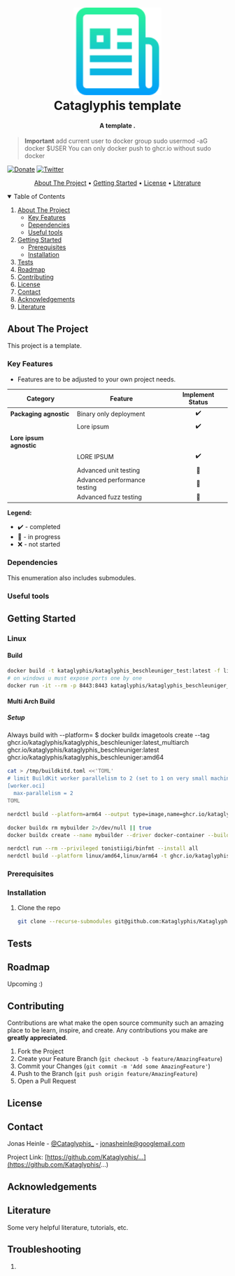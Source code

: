 <h1 align="center">
  <br>
  <a href="https://jonasheinle.de"><img src="images/logo.png" alt="logo" width="200"></a>
  <br>
  Cataglyphis template
  <br>
</h1>

<!-- <h1 align="center">
  <br>
  <a href="https://jonasheinle.de"><img src="images/vulkan-logo.png" alt="VulkanEngine" width="200"></a>
  <a href="https://jonasheinle.de"><img src="images/Engine_logo.png" alt="VulkanEngine" width="200"></a>
  <a href="https://jonasheinle.de"><img src="images/glm_logo.png" alt="VulkanEngine" width="200"></a>
</h1> -->

<h4 align="center">A template <a href="https://jonasheinle.de" target="_blank"></a>.</h4>

> **Important** add current user to docker group
> sudo usermod -aG docker $USER
> You can only docker push to ghcr.io without sudo docker

<!-- [![Linux build](https://github.com/Kataglyphis/GraphicsEngineVulkan/actions/workflows/Linux.yml/badge.svg)](https://github.com/Kataglyphis/GraphicsEngineVulkan/actions/workflows/Linux.yml)
[![Windows build](https://github.com/Kataglyphis/GraphicsEngineVulkan/actions/workflows/Windows.yml/badge.svg)](https://github.com/Kataglyphis/GraphicsEngineVulkan/actions/workflows/Windows.yml)
[![TopLang](https://img.shields.io/github/languages/top/Kataglyphis/GraphicsEngineVulkan)]() -->
[![Donate](https://img.shields.io/badge/Donate-PayPal-green.svg)](https://www.paypal.com/paypalme/JonasHeinle)
[![Twitter](https://img.shields.io/twitter/follow/Cataglyphis_?style=social)](https://twitter.com/Cataglyphis_)

<p align="center">
  <a href="#about-the-project">About The Project</a> •
  <a href="#getting-started">Getting Started</a> •
  <a href="#license">License</a> •
  <a href="#literature">Literature</a>
</p>

<!-- TABLE OF CONTENTS -->
<details open="open">
  <summary>Table of Contents</summary>
  <ol>
    <li>
      <a href="#about-the-project">About The Project</a>
      <ul>
        <li><a href="#key-features">Key Features</a></li>
      </ul>
      <ul>
        <li><a href="#dependencies">Dependencies</a></li>
      </ul>
      <ul>
        <li><a href="#useful-tools">Useful tools</a></li>
      </ul>
    </li>
    <li>
      <a href="#getting-started">Getting Started</a>
      <ul>
        <li><a href="#prerequisites">Prerequisites</a></li>
        <li><a href="#installation">Installation</a></li>
      </ul>
    </li>
    <li><a href="#tests">Tests</a></li>
    <li><a href="#roadmap">Roadmap</a></li>
    <li><a href="#contributing">Contributing</a></li>
    <li><a href="#license">License</a></li>
    <li><a href="#contact">Contact</a></li>
    <li><a href="#acknowledgements">Acknowledgements</a></li>
    <li><a href="#literature">Literature</a></li>
  </ol>
</details>

<!-- ABOUT THE PROJECT -->
## About The Project

<!-- <h1 align="center">
  <br>
  <a href="https://jonasheinle.de"><img src="images/Screenshot1.png" alt="VulkanEngine" width="400"></a>
  <a href="https://jonasheinle.de"><img src="images/Screenshot2.png" alt="VulkanEngine" width="400"></a>
  <a href="https://jonasheinle.de"><img src="images/Screenshot3.png" alt="VulkanEngine" width="700"></a>
</h1> -->

<!-- [![Kataglyphis Engine][product-screenshot1]](https://jonasheinle.de)
[![Kataglyphis Engine][product-screenshot2]](https://jonasheinle.de)
[![Kataglyphis Engine][product-screenshot3]](https://jonasheinle.de) -->

This project is a template. 

### Key Features


- Features are to be adjusted to your own project needs.


<div align="center">


|            Category           |           Feature                             |  Implement Status  |
|-------------------------------|-----------------------------------------------|:------------------:|
|  **Packaging agnostic**       | Binary only deployment                        |         ✔️         |
|                               | Lore ipsum                                    |         ✔️         |
|  **Lore ipsum agnostic**      |                                               |                    |
|                               | LORE IPSUM                                    |         ✔️         |
|                               |                                               |                    |
|                               | Advanced unit testing                         |         🔶         |
|                               | Advanced performance testing                  |         🔶         |
|                               | Advanced fuzz testing                         |         🔶         |

</div>

**Legend:**
- ✔️ - completed  
- 🔶 - in progress  
- ❌ - not started

### Dependencies
This enumeration also includes submodules.
<!-- * [Vulkan 1.3](https://www.vulkan.org/) -->

### Useful tools

<!-- * [cppcheck](https://cppcheck.sourceforge.io/) -->

<!-- GETTING STARTED -->
## Getting Started

### Linux

#### Build

```bash
docker build -t kataglyphis/kataglyphis_beschleuniger_test:latest -f linux/Dockerfile  .
# on windows u must expose ports one by one
docker run -it --rm -p 8443:8443 kataglyphis/kataglyphis_beschleuniger_test:latest
```

#### Multi Arch Build
##### Setup
Always build with --platform=
$ docker buildx imagetools create --tag ghcr.io/kataglyphis/kataglyphis_beschleuniger:latest_multiarch   ghcr.io/kataglyphis/kataglyphis_beschleuniger:latest   ghcr.io/kataglyphis/kataglyphis_beschleuniger:amd64

```bash
cat > /tmp/buildkitd.toml <<'TOML'
# limit BuildKit worker parallelism to 2 (set to 1 on very small machines)
[worker.oci]
  max-parallelism = 2
TOML
```

```bash
nerdctl build --platform=arm64 --output type=image,name=ghcr.io/kataglyphis/kataglyphis_beschleuniger:latest,push=true -f linux/Dockerfile .
```

```bash
docker buildx rm mybuilder 2>/dev/null || true
docker buildx create --name mybuilder --driver docker-container --buildkitd-config /tmp/buildkitd.toml --use --
```

```bash
nerdctl run --rm --privileged tonistiigi/binfmt --install all
nerdctl build --platform linux/amd64,linux/arm64 -t ghcr.io/kataglyphis/kataglyphis_beschleuniger:latest -f linux/Dockerfile .
```

### Prerequisites

### Installation

1. Clone the repo
   ```sh
   git clone --recurse-submodules git@github.com:Kataglyphis/Kataglyphis-DockerHub.git
   ```

## Tests

<!-- ROADMAP -->
## Roadmap
Upcoming :)
<!-- See the [open issues](https://github.com/othneildrew/Best-README-Template/issues) for a list of proposed features (and known issues). -->



<!-- CONTRIBUTING -->
## Contributing

Contributions are what make the open source community such an amazing place to be learn, inspire, and create. Any contributions you make are **greatly appreciated**.

1. Fork the Project
2. Create your Feature Branch (`git checkout -b feature/AmazingFeature`)
3. Commit your Changes (`git commit -m 'Add some AmazingFeature'`)
4. Push to the Branch (`git push origin feature/AmazingFeature`)
5. Open a Pull Request


<!-- LICENSE -->
## License

<!-- CONTACT -->
## Contact

Jonas Heinle - [@Cataglyphis_](https://twitter.com/Cataglyphis_) - jonasheinle@googlemail.com

Project Link: [https://github.com/Kataglyphis/...](https://github.com/Kataglyphis/...)


<!-- ACKNOWLEDGEMENTS -->
## Acknowledgements

<!-- Thanks for free 3D Models: 
* [Morgan McGuire, Computer Graphics Archive, July 2017 (https://casual-effects.com/data)](http://casual-effects.com/data/)
* [Viking room](https://sketchfab.com/3d-models/viking-room-a49f1b8e4f5c4ecf9e1fe7d81915ad38) -->

## Literature 

Some very helpful literature, tutorials, etc. 


## Troubleshooting
1. 
<!-- CMake/C++
* [Cpp best practices](https://github.com/cpp-best-practices/cppbestpractices)

Vulkan
* [Udemy course by Ben Cook](https://www.udemy.com/share/102M903@JMHgpMsdMW336k2s5Ftz9FMx769wYAEQ7p6GMAPBsFuVUbWRgq7k2uY6qBCG6UWNPQ==/)
* [Vulkan Tutorial](https://vulkan-tutorial.com/)
* [Vulkan Raytracing Tutorial](https://developer.nvidia.com/rtx/raytracing/vkray)
* [Vulkan Tutorial; especially chapter about integrating imgui](https://frguthmann.github.io/posts/vulkan_imgui/)
* [NVidia Raytracing tutorial with Vulkan](https://nvpro-samples.github.io/vk_raytracing_tutorial_KHR/)
* [Blog from Sascha Willems](https://www.saschawillems.de/)

Physically Based Shading
* [Advanced Global Illumination by Dutre, Bala, Bekaert](https://www.oreilly.com/library/view/advanced-global-illumination/9781439864951/)
* [The Bible: PBR book](https://pbr-book.org/3ed-2018/Reflection_Models/Microfacet_Models)
* [Real shading in Unreal engine 4](https://blog.selfshadow.com/publications/s2013-shading-course/karis/s2013_pbs_epic_notes_v2.pdf)
* [Physically Based Shading at Disney](https://blog.selfshadow.com/publications/s2012-shading-course/burley/s2012_pbs_disney_brdf_notes_v3.pdf)
* [RealTimeRendering](https://www.realtimerendering.com/)
* [Understanding the Masking-Shadowing Function in Microfacet-Based BRDFs](https://hal.inria.fr/hal-01024289/)
* [Sampling the GGX Distribution of Visible Normals](https://pdfs.semanticscholar.org/63bc/928467d760605cdbf77a25bb7c3ad957e40e.pdf)

Path tracing
* [NVIDIA Path tracing Tutorial](https://github.com/nvpro-samples/vk_mini_path_tracer/blob/main/vk_mini_path_tracer/main.cpp) -->

